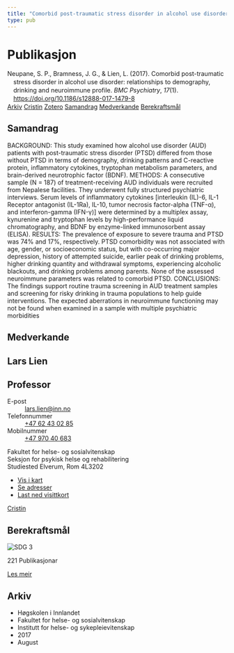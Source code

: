 ```yaml
---
title: "Comorbid post-traumatic stress disorder in alcohol use disorder: relationships to demography, drinking and neuroimmune profile"
type: pub
---
```

<h1>Publikasjon</h1>
<article id="csl-bib-container-E5CCHGNV" class="csl-bib-container">
  <div class="csl-bib-body" style="line-height: 1.35; padding-left: 1em; text-indent:-1em;">
  <div class="csl-entry">Neupane, S. P., Bramness, J. G., &amp; Lien, L. (2017). Comorbid post-traumatic stress disorder in alcohol use disorder: relationships to demography, drinking and neuroimmune profile. <i>BMC Psychiatry</i>, <i>17</i>(1). <a href="https://doi.org/10.1186/s12888-017-1479-8">https://doi.org/10.1186/s12888-017-1479-8</a></div>
</div>
  <div class="csl-bib-buttons">
    <a href="#taxonomy-article-E5CCHGNV" class="csl-bib-button">Arkiv</a>
    <a href="https://app.cristin.no/results/show.jsf?id=1489686" alt="Cristin URL" class="csl-bib-button">Cristin</a>
    <a href="http://zotero.org/groups/5022929/items/E5CCHGNV" alt="Zotero URL" class="csl-bib-button">Zotero</a>
    <a href="#abstract-article-E5CCHGNV" class="csl-bib-button">Samandrag</a>
    <a href="#contributors-article-E5CCHGNV" class="csl-bib-button">Medverkande</a>
    <a href="#sdg-article-E5CCHGNV" class="csl-bib-button">Berekraftsmål</a>
  </div>
  <div id="csl-bib-meta-container-E5CCHGNV"></div>
</article>
<div id="csl-bib-meta-E5CCHGNV" class="csl-bib-meta">
  <article id="abstract-article-E5CCHGNV" class="abstract-article">
    <h1>Samandrag</h1>
    BACKGROUND: 
This study examined how alcohol use disorder (AUD) patients with post-traumatic stress disorder (PTSD) differed from those without PTSD in terms of demography, drinking patterns and C-reactive protein, inflammatory cytokines, tryptophan metabolism parameters, and brain-derived neurotrophic factor (BDNF). 
METHODS: 
A consecutive sample (N = 187) of treatment-receiving AUD individuals were recruited from Nepalese facilities. They underwent fully structured psychiatric interviews. Serum levels of inflammatory cytokines [interleukin (IL)-6, IL-1 Receptor antagonist (IL-1Ra), IL-10, tumor necrosis factor-alpha (TNF-α), and interferon-gamma (IFN-γ)] were determined by a multiplex assay, kynurenine and tryptophan levels by high-performance liquid chromatography, and BDNF by enzyme-linked immunosorbent assay (ELISA). 
RESULTS: 
The prevalence of exposure to severe trauma and PTSD was 74% and 17%, respectively. PTSD comorbidity was not associated with age, gender, or socioeconomic status, but with co-occurring major depression, history of attempted suicide, earlier peak of drinking problems, higher drinking quantity and withdrawal symptoms, experiencing alcoholic blackouts, and drinking problems among parents. None of the assessed neuroimmune parameters was related to comorbid PTSD. 
CONCLUSIONS: 
The findings support routine trauma screening in AUD treatment samples and screening for risky drinking in trauma populations to help guide interventions. The expected aberrations in neuroimmune functioning may not be found when examined in a sample with multiple psychiatric morbidities
  </article>
  <article id="contributors-article-E5CCHGNV" class="contributors-article">
    <h1>Medverkande</h1>
    <div class="personas">
<div class="vrtx-hinn-person-card">
<div class="photo">
<i class="lar la-user-circle missing-person"></i>
</div>
<div class="info">
<hgroup><h1>Lars Lien</h1>
<h2>Professor</h2>
</hgroup><dl>
<dt>E-post</dt>
<dd>
<a href="mailto:lars.lien@inn.no">lars.lien@inn.no</a>
</dd>
<dt>Telefonnummer</dt>
<dd><a href="tel:+4762430285">
+47 62 43 02 85
</a></dd>
<dt>Mobilnummer</dt>
<dd><a href="tel:+4797040683">
+47 970 40 683
</a></dd>
</dl>
<p>
Fakultet for helse- og sosialvitenskap<br>
Seksjon for psykisk helse og rehabilitering<br>
Studiested Elverum,
Rom 4L3202
</p>
<ul class="vrtx-hinn-links">
<li><a href="https://www.google.com/maps?q=60.88177,11.53669">Vis i kart</a></li>
<li><a href="https://www.inn.no/finn-en-ansatt/lars-lien.html#vrtx-hinn-addresses">Se adresser</a></li>
<li><a href="https://www.inn.no/finn-en-ansatt/lars-lien.html?vrtx=vcf">Last ned visittkort</a></li>
</ul>
</div>
</div>
<a href="https://app.cristin.no/persons/show.jsf?id=14287" alt="Cristin URL" class="personas-cristin">Cristin</a>
</div>
  </article>
  <article id="sdg-article-E5CCHGNV" class="sdg-article">
    <h1>Berekraftsmål</h1>
    <div class="sdg-container"><div id="sdg3" class="sdg">
<img src="{{< params subfolder >}}images/sdg/sdg03_no.png" class="image" alt="SDG 3">
<div class="sdg-overlay">
<p class="sdg-publication-count"><span>221</span> Publikasjonar</p>
<p><a href="https://www.fn.no/om-fn/fns-baerekraftsmaal/god-helse-og-livskvalitet?lang=nno-NO" class="sdg-read-more">Les meir</a></p>
</div>
</div></div>
  </article>
  <article id="taxonomy-article-E5CCHGNV" class="taxonomy-article">
    <h1>Arkiv</h1>
    <ul>
      <li>Høgskolen i Innlandet</li>
      <li>Fakultet for helse- og sosialvitenskap</li>
      <li>Institutt for helse- og sykepleievitenskap</li>
      <li>2017</li>
      <li>August</li>
    </ul>
  </article>
</div>
